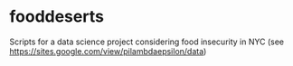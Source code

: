 # fooddeserts
Scripts for a data science project considering food insecurity in NYC (see https://sites.google.com/view/pilambdaepsilon/data)

